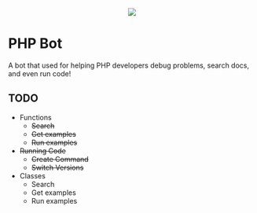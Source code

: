 <div align="center">
 <img src="https://cdn.discordapp.com/avatars/1072721194622668801/66f5229da07952c8a885e45d6e14c602.webp?size=1024">
</div>

# PHP Bot
A bot that used for helping PHP developers debug problems, search docs, and even run code!

## TODO

* Functions
  * ~~Search~~
  * ~~Get examples~~
  * ~~Run examples~~
* ~~Running Code~~
  * ~~Create Command~~
  * ~~Switch Versions~~
* Classes
  * Search
  * Get examples
  * Run examples
